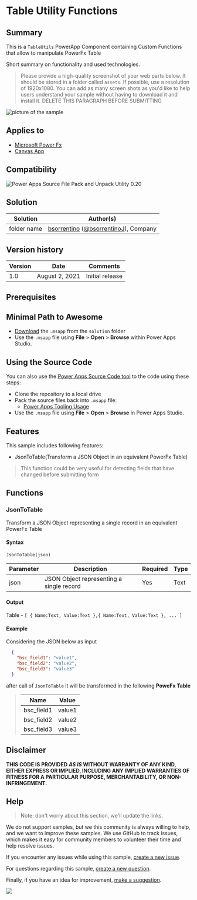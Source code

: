 # Table Utility Functions

## Summary

This is a `TableUtils` PowerApp Component containing Custom Functions that allow to manipulate PowerFx Table 

 
Short summary on functionality and used technologies.

> Please provide a high-quality screenshot of your web parts below. It should be stored in a folder called `assets`.
> If possible, use a resolution of 1920x1080.
> You can add as many screen shots as you'd like to help users understand your sample without having to download it and install it.
> DELETE THIS PARAGRAPH BEFORE SUBMITTING

![picture of the sample](assets/preview.png)

## Applies to

* [Microsoft Power Fx](https://docs.microsoft.com/en-us/power-platform/power-fx/overview)
* [Canvas App](https://docs.microsoft.com/en-us/powerapps/maker/canvas-apps/)

## Compatibility

![Power Apps Source File Pack and Unpack Utility 0.20](https://img.shields.io/badge/PSAopa-0.20-green.svg)

## Solution

Solution|Author(s)
--------|---------
folder name | [bsorrentino](https://github.com/settings/profile) ([@bsorrentinoJ](https://twitter.com/bsorrentinoJ)), Company

## Version history

Version|Date|Comments
-------|----|--------
1.0|August 2, 2021|Initial release


## Prerequisites


## Minimal Path to Awesome

* [Download](solution\table-functions.msapp) the `.msapp` from the `solution` folder
* Use the `.msapp` file using **File** > **Open** > **Browse** within Power Apps Studio.

## Using the Source Code

  You can also use the [Power Apps Source Code tool](https://github.com/microsoft/PowerApps-Language-Tooling) to the code using these steps:
* Clone the repository to a local drive
* Pack the source files back into `.msapp` file:
  * [Power Apps Tooling Usage](https://github.com/microsoft/PowerApps-Language-Tooling)
* Use the `.msapp` file using **File** > **Open** > **Browse** in Power Apps Studio.

## Features

This sample includes following features:

* JsonToTable(Transform a JSON Object in an equivalent PowerFx Table)
 > This function could be very useful for detecting fields that have changed before submitting form

## Functions

### JsonToTable

Transform a JSON Object representing a single record in an equivalent PowerFx Table

#### Syntax

```
JsonToTable(json)
```

Parameter | Description | Required | Type
---|---|---|--
json | JSON Object representing a single record | Yes | Text


#### Output

Table - `[ { Name:Text, Value:Text },{ Name:Text, Value:Text }, ... ]`

#### Example

Considering the JSON below as input
```json
  {
    "bsc_field1": "value1",
    "bsc_field2": "value2",
    "bsc_field3": "value3"
  }
```

after call of `JsonToTable` it will be transformed in the following **PoweFx Table**

>  Name | Value 
> ---- | ---- 
> bsc_field1 | value1 
> bsc_field2 | value2 
> bsc_field3 | value3 
 

## Disclaimer

**THIS CODE IS PROVIDED *AS IS* WITHOUT WARRANTY OF ANY KIND, EITHER EXPRESS OR IMPLIED, INCLUDING ANY IMPLIED WARRANTIES OF FITNESS FOR A PARTICULAR PURPOSE, MERCHANTABILITY, OR NON-INFRINGEMENT.**

## Help

> Note: don't worry about this section, we'll update the links.

We do not support samples, but we this community is always willing to help, and we want to improve these samples. We use GitHub to track issues, which makes it easy for  community members to volunteer their time and help resolve issues.

If you encounter any issues while using this sample, [create a new issue](https://github.com/pnp/powerfx-samples/issues/new?assignees=&labels=Needs%3A+Triage+%3Amag%3A%2Ctype%3Abug-suspected&template=bug-report.yml&sample=YOUR-SOLUTION-NAME&authors=@YOURGITHUBUSERNAME&title=YOUR-SOLUTION-NAME%20-%20).

For questions regarding this sample, [create a new question](https://github.com/pnp/powerfx-samples/issues/new?assignees=&labels=Needs%3A+Triage+%3Amag%3A%2Ctype%3Abug-suspected&template=question.yml&sample=YOUR-SOLUTION-NAME&authors=@YOURGITHUBUSERNAME&title=YOUR-SOLUTION-NAME%20-%20).

Finally, if you have an idea for improvement, [make a suggestion](https://github.com/pnp/powerfx-samples/issues/new?assignees=&labels=Needs%3A+Triage+%3Amag%3A%2Ctype%3Abug-suspected&template=suggestion.yml&sample=YOUR-SOLUTION-NAME&authors=@YOURGITHUBUSERNAME&title=YOUR-SOLUTION-NAME%20-%20).

<img src="https://telemetry.sharepointpnp.com/powerfx-samples/samples/readme-template" />
